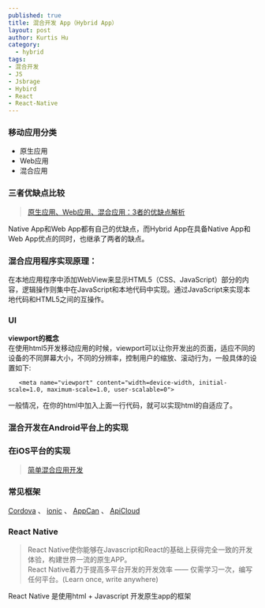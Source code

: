 ```yaml
--- 
published: true
title: 混合开发 App（Hybrid App）
layout: post
author: Kurtis Hu
category: 
  - hybrid
tags: 
- 混合开发
- JS
- Jsbrage
- Hybird
- React
- React-Native
---
```


###  移动应用分类
  * 原生应用
  * Web应用
  * 混合应用

###  三者优缺点比较  
> [原生应用、Web应用、混合应用：3者的优缺点解析](http://www.leiphone.com/news/201406/12921-keats-difference-native-vs-web-apps.html)
>

Native App和Web App都有自己的优缺点，而Hybrid App在具备Native App和Web App优点的同时，也继承了两者的缺点。  

### 混合应用程序实现原理：  
在本地应用程序中添加WebView来显示HTML5（CSS、JavaScript）部分的内容，逻辑操作则集中在JavaScript和本地代码中实现。通过JavaScript来实现本地代码和HTML5之间的互操作。

### UI
**viewport的概念**      
在使用html5开发移动应用的时候，viewport可以让你开发出的页面，适应不同的设备的不同屏幕大小，不同的分辨率，控制用户的缩放、滚动行为，一般具体的设置如下:   
```  
   <meta name="viewport" content="width=device-width, initial-scale=1.0, maximum-scale=1.0, user-scalable=0">
```    
一般情况，在你的html中加入上面一行代码，就可以实现html的自适应了。  


### 混合开发在Android平台上的实现   

### 在iOS平台的实现

> [简单混合应用开发](http://bbs.gfan.com/android-6198184-1-1.html)  

### 常见框架
[Cordova](http://cordova.apache.org/) 、 [ionic](http://ionicframework.com/) 、 [AppCan](http://www.appcan.cn/) 、 [ApiCloud](http://www.apicloud.com/)   

### React Native
> React Native使你能够在Javascript和React的基础上获得完全一致的开发体验，构建世界一流的原生APP。  
> React Native着力于提高多平台开发的开发效率 —— 仅需学习一次，编写任何平台。(Learn once, write anywhere)

React Native 是使用html + Javascript 开发原生app的框架

<br/>
